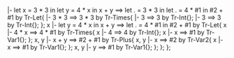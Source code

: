 |- let x = 3 * 3 in let y = 4 * x in x + y
==> let . = 3 * 3 in let . = 4 * #1 in #2 + #1 by Tr-Let{
    |- 3 * 3 ==> 3 * 3 by Tr-Times{
        |- 3 ==> 3 by Tr-Int{};
        |- 3 ==> 3 by Tr-Int{};
    };
    x |- let y = 4 * x in x + y ==> let . = 4 * #1 in #2 + #1 by Tr-Let{
        x |- 4 * x ==> 4 * #1 by Tr-Times{
            x |- 4 ==> 4 by Tr-Int{};
            x |- x ==> #1 by Tr-Var1{}; 
        };
        x, y |- x + y ==> #2 + #1 by Tr-Plus{
            x, y |- x ==> #2 by Tr-Var2{
                x |- x ==> #1 by Tr-Var1{};
            };
            x, y |- y ==> #1 by Tr-Var1{};
        };
    };
};